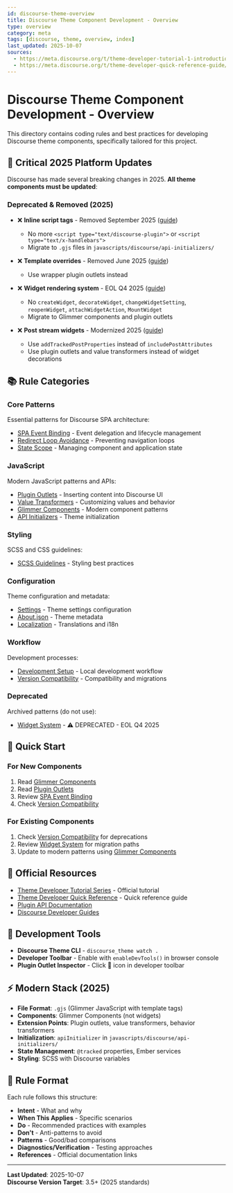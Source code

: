 ```yaml
---
id: discourse-theme-overview
title: Discourse Theme Component Development - Overview
type: overview
category: meta
tags: [discourse, theme, overview, index]
last_updated: 2025-10-07
sources:
  - https://meta.discourse.org/t/theme-developer-tutorial-1-introduction/357796
  - https://meta.discourse.org/t/theme-developer-quick-reference-guide/110448
---
```


# Discourse Theme Component Development - Overview

This directory contains coding rules and best practices for developing Discourse theme components, specifically tailored for this project.

## 🚨 Critical 2025 Platform Updates

Discourse has made several breaking changes in 2025. **All theme components must be updated**:

### Deprecated & Removed (2025)
- ❌ **Inline script tags** - Removed September 2025 ([guide](https://meta.discourse.org/t/366482))
  - No more `<script type="text/discourse-plugin">` or `<script type="text/x-handlebars">`
  - Migrate to `.gjs` files in `javascripts/discourse/api-initializers/`

- ❌ **Template overrides** - Removed June 2025 ([guide](https://meta.discourse.org/t/355668))
  - Use wrapper plugin outlets instead

- ❌ **Widget rendering system** - EOL Q4 2025 ([guide](https://meta.discourse.org/t/375332))
  - No `createWidget`, `decorateWidget`, `changeWidgetSetting`, `reopenWidget`, `attachWidgetAction`, `MountWidget`
  - Migrate to Glimmer components and plugin outlets

- ❌ **Post stream widgets** - Modernized 2025 ([guide](https://meta.discourse.org/t/372063))
  - Use `addTrackedPostProperties` instead of `includePostAttributes`
  - Use plugin outlets and value transformers instead of widget decorations

## 📚 Rule Categories

### Core Patterns
Essential patterns for Discourse SPA architecture:
- [SPA Event Binding](rules/core/spa-event-binding.md) - Event delegation and lifecycle management
- [Redirect Loop Avoidance](rules/core/redirect-loop-avoidance.md) - Preventing navigation loops
- [State Scope](rules/core/state-scope.md) - Managing component and application state

### JavaScript
Modern JavaScript patterns and APIs:
- [Plugin Outlets](rules/javascript/plugin-outlets.md) - Inserting content into Discourse UI
- [Value Transformers](rules/javascript/value-transformers.md) - Customizing values and behavior
- [Glimmer Components](rules/javascript/glimmer-components.md) - Modern component patterns
- [API Initializers](rules/javascript/api-initializers.md) - Theme initialization

### Styling
SCSS and CSS guidelines:
- [SCSS Guidelines](rules/styling/scss-guidelines.md) - Styling best practices

### Configuration
Theme configuration and metadata:
- [Settings](rules/configuration/settings.md) - Theme settings configuration
- [About.json](rules/configuration/about-json.md) - Theme metadata
- [Localization](rules/configuration/localization.md) - Translations and i18n

### Workflow
Development processes:
- [Development Setup](rules/workflow/development-setup.md) - Local development workflow
- [Version Compatibility](rules/workflow/version-compatibility.md) - Compatibility and migrations

### Deprecated
Archived patterns (do not use):
- [Widget System](deprecated/widget-system.md) - ⚠️ DEPRECATED - EOL Q4 2025

## 🎯 Quick Start

### For New Components
1. Read [Glimmer Components](rules/javascript/glimmer-components.md)
2. Read [Plugin Outlets](rules/javascript/plugin-outlets.md)
3. Review [SPA Event Binding](rules/core/spa-event-binding.md)
4. Check [Version Compatibility](rules/workflow/version-compatibility.md)

### For Existing Components
1. Check [Version Compatibility](rules/workflow/version-compatibility.md) for deprecations
2. Review [Widget System](deprecated/widget-system.md) for migration paths
3. Update to modern patterns using [Glimmer Components](rules/javascript/glimmer-components.md)

## 📖 Official Resources

- [Theme Developer Tutorial Series](https://meta.discourse.org/t/357796) - Official tutorial
- [Theme Developer Quick Reference](https://meta.discourse.org/t/110448) - Quick reference guide
- [Plugin API Documentation](https://github.com/discourse/discourse/blob/main/app/assets/javascripts/discourse/app/lib/plugin-api.gjs)
- [Discourse Developer Guides](https://meta.discourse.org/c/documentation/developer-guides/56)

## 🔧 Development Tools

- **Discourse Theme CLI** - `discourse_theme watch .`
- **Developer Toolbar** - Enable with `enableDevTools()` in browser console
- **Plugin Outlet Inspector** - Click 🔌 icon in developer toolbar

## ⚡ Modern Stack (2025)

- **File Format**: `.gjs` (Glimmer JavaScript with template tags)
- **Components**: Glimmer Components (not widgets)
- **Extension Points**: Plugin outlets, value transformers, behavior transformers
- **Initialization**: `apiInitializer` in `javascripts/discourse/api-initializers/`
- **State Management**: `@tracked` properties, Ember services
- **Styling**: SCSS with Discourse variables

## 📝 Rule Format

Each rule follows this structure:
- **Intent** - What and why
- **When This Applies** - Specific scenarios
- **Do** - Recommended practices with examples
- **Don't** - Anti-patterns to avoid
- **Patterns** - Good/bad comparisons
- **Diagnostics/Verification** - Testing approaches
- **References** - Official documentation links

---

**Last Updated**: 2025-10-07  
**Discourse Version Target**: 3.5+ (2025 standards)

